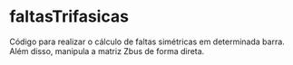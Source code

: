 # faltasTrifasicas
Código para realizar o cálculo de faltas simétricas em determinada barra. Além disso, manipula a matriz Zbus de forma direta.
